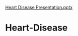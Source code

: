 [Heart Disease Presentation.pptx](https://github.com/SherryHancock/Heart-Disease/files/11096588/Heart.Disease.Presentation.pptx)
# Heart-Disease
